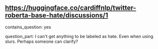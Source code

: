 ## https://huggingface.co/cardiffnlp/twitter-roberta-base-hate/discussions/1

contains_question: yes

question_part: I can't get anything to be labeled as hate. Even when using slurs. Perhaps someone can clarify?